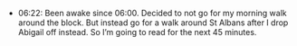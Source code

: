 - 06:22: Been awake since 06:00. Decided to not go for my morning walk around the block. But instead go for a walk around St Albans after I drop Abigail off instead. So I’m going to read for the next 45 minutes. 